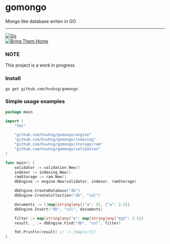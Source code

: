 # gomongo
Mongo like database writen in GO  

----
[![Go](https://github.com/hvuhsg/gomongo/actions/workflows/go.yml/badge.svg)](https://github.com/hvuhsg/gomongo/actions/workflows/go.yml)  
[![Bring Them Home](https://badge.yehoyada.com)](https://www.standwithus.com/)  


### NOTE
This project is a work in progress


### Install
```shell
go get github.com/hvuhsg/gomongo
```

### Simple usage examples
```go
package main

import (
	"fmt"

	"github.com/hvuhsg/gomongo/engine"
	"github.com/hvuhsg/gomongo/indexing"
	"github.com/hvuhsg/gomongo/storage/ram"
	"github.com/hvuhsg/gomongo/validation"
)

func main() {
	validator := validation.New()
	indexor := indexing.New()
	ramStorage := ram.New()
	dbEngine := engine.New(validator, indexor, ramStorage)

	dbEngine.CreateDatabase("db")
	dbEngine.CreateCollection("db", "col")

	documents := []map[string]any{{"a": 5}, {"a": 2.5}}
	dbEngine.Insert("db", "col", documents)

	filter := map[string]any{"a": map[string]any{"$gt": 2.5}}
	result, _ := dbEngine.Find("db", "col", filter)

	fmt.Println(result) // -> [map[a:5]]
}
```
